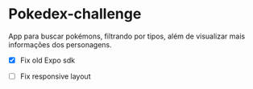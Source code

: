 # Pokedex-challenge
App para buscar pokémons, filtrando por tipos, além de visualizar mais informações dos personagens.

- [x] Fix old Expo sdk
- [ ] Fix responsive layout

